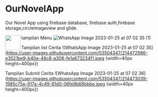 # OurNovelApp
Our Novel App using firebase database, firebase auth,firebase storage,circleimageview and glide.

tampilan Menu
![WhatsApp Image 2023-01-25 at 07 02 35 (1)](https://user-images.githubusercontent.com/53504347/214472940-707371ce-ee52-4365-b557-249ae3b64c03.jpeg)
<a href="[WhatsApp Image 2023-01-25 at 07 02 35 (1)]"><img src="[http://url.to/image.png](https://user-images.githubusercontent.com/53504347/214472940-707371ce-ee52-4365-b557-249ae3b64c03.jpeg)" align="left" height="48" width="48" ></a>

Tampilan list Cerita
![WhatsApp Image 2023-01-25 at 07 02 35](https://user-images.githubusercontent.com/53504347/214472986-e3521be9-b40e-48c8-a308-fe1a673234f1.jpeg {width=40px height=400px})

Tampilan Submit Cerita
![WhatsApp Image 2023-01-25 at 07 02 36](https://user-images.githubusercontent.com/53504347/214473039-1985c75e-917a-4c49-81d0-06fe9b66bbbe.jpeg {width=40px height=400px})



